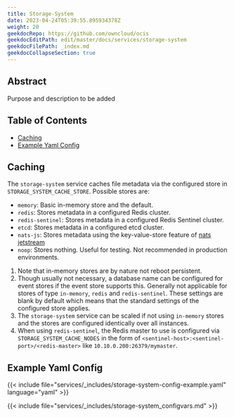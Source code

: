 ```yaml
---
title: Storage-System
date: 2023-04-24T05:39:55.895934378Z
weight: 20
geekdocRepo: https://github.com/owncloud/ocis
geekdocEditPath: edit/master/docs/services/storage-system
geekdocFilePath: _index.md
geekdocCollapseSection: true
---
```


## Abstract

Purpose and description to be added

## Table of Contents

* [Caching](#caching)
* [Example Yaml Config](#example-yaml-config)

## Caching

The `storage-system` service caches file metadata via the configured store in `STORAGE_SYSTEM_CACHE_STORE`. Possible stores are:
  -   `memory`: Basic in-memory store and the default.
  -   `redis`: Stores metadata in a configured Redis cluster.
  -   `redis-sentinel`: Stores metadata in a configured Redis Sentinel cluster.
  -   `etcd`: Stores metadata in a configured etcd cluster.
  -   `nats-js`: Stores metadata using the key-value-store feature of [nats jetstream](https://docs.nats.io/nats-concepts/jetstream/key-value-store)
  -   `noop`: Stores nothing. Useful for testing. Not recommended in production environments.
1.  Note that in-memory stores are by nature not reboot persistent.
2.  Though usually not necessary, a database name can be configured for event stores if the event store supports this. Generally not applicable for stores of type `in-memory`, `redis` and `redis-sentinel`. These settings are blank by default which means that the standard settings of the configured store applies.
3.  The `storage-system` service can be scaled if not using `in-memory` stores and the stores are configured identically over all instances.
4.  When using `redis-sentinel`, the Redis master to use is configured via `STORAGE_SYSTEM_CACHE_NODES` in the form of `<sentinel-host>:<sentinel-port>/<redis-master>` like `10.10.0.200:26379/mymaster`.

## Example Yaml Config

{{< include file="services/_includes/storage-system-config-example.yaml"  language="yaml" >}}

{{< include file="services/_includes/storage-system_configvars.md" >}}

